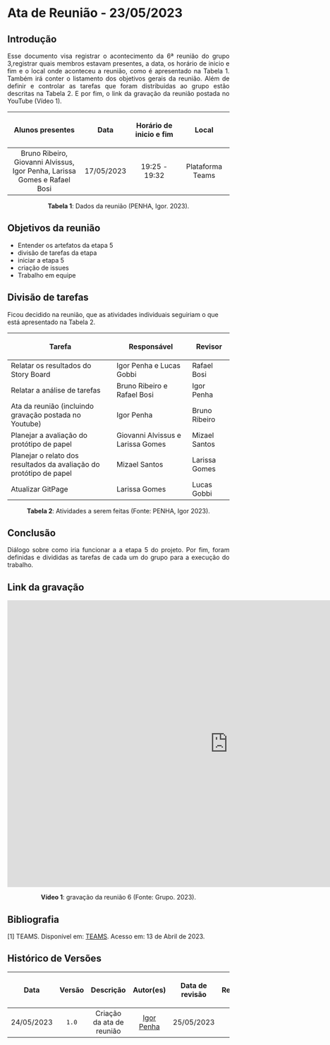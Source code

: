 <div class="body">

# Ata de Reunião - 23/05/2023

## Introdução

<p align="justify">
Esse documento visa registrar o acontecimento da 6ª reunião do grupo 3,registrar quais membros estavam presentes, a data, os horário de inicio e fim e o local onde aconteceu a reunião, como é apresentado na Tabela 1. Também irá conter o listamento dos objetivos gerais da reunião. Além de definir e controlar as tarefas que foram distribuidas ao grupo estão descritas na Tabela 2. E por fim, o link da gravação da reunião postada no YouTube (Vídeo 1).
</p>

| <p align="center">Alunos presentes</p> | <p align="center">Data</p> | <p align="center">Horário de inicio e fim</p> | <p align="center">Local</p> |
| :--------: | :--------: | :--------: | :--------: |
| Bruno Ribeiro, Giovanni Alvissus, </br> Igor Penha, Larissa Gomes e Rafael Bosi| 17/05/2023 | 19:25 - 19:32 | Plataforma Teams |

<div style="text-align: center">
<p> <b>Tabela 1</b>: Dados da reunião (PENHA, Igor. 2023). </p>
</div>


## Objetivos da reunião

- Entender os artefatos da etapa 5
- divisão de tarefas da etapa
- iniciar a etapa 5
- criação de issues
- Trabalho em equipe


## Divisão de tarefas

Ficou decidido na reunião, que as atividades individuais seguiriam o que está apresentado na Tabela 2.

| <p align="center">Tarefa</p> | <p align="center">Responsável</p> | <p align="center">Revisor</p> |
| ------ | ----------- | ------- |
| Relatar os resultados do Story Board | Igor Penha e Lucas Gobbi | Rafael Bosi |
| Relatar a análise de tarefas | Bruno Ribeiro e Rafael Bosi | Igor Penha |
| Ata da reunião (incluindo gravação postada no Youtube) | Igor Penha | Bruno Ribeiro |
| Planejar a avaliação do protótipo de papel | Giovanni Alvissus e Larissa Gomes | Mizael Santos |
| Planejar o relato dos resultados da avaliação do protótipo de papel | Mizael Santos | Larissa Gomes |
| Atualizar GitPage | Larissa Gomes | Lucas Gobbi |


<div style="text-align: center">
<p> <b>Tabela 2</b>: Atividades a serem feitas (Fonte: PENHA, Igor 2023). </p>
</div>

## Conclusão

<p align="justify">Diálogo sobre como iria funcionar a a etapa 5 do projeto. Por fim, foram definidas e divididas as tarefas de cada um do grupo para a execução do trabalho.</p>

## Link da gravação

<iframe width="1000vw" height="650vh" src="https://www.youtube.com/embed/wEisualQwRg" title="Reunião 6" frameborder="0" allow="accelerometer; autoplay; clipboard-write; encrypted-media; gyroscope; picture-in-picture" allowfullscreen=""></iframe>
<div align="center">
<p> <b>Vídeo 1</b>: gravação da reunião 6 (Fonte: Grupo. 2023).</p>
</div>


## Bibliografia
[1] TEAMS. Disponível em: [TEAMS](https://teams.microsoft.com/). Acesso em: 13 de Abril de 2023.

## Histórico de Versões

| <p align="center">Data</p> | <p align="center">Versão</p> | <p align="center">Descrição</p> | <p align="center">Autor(es)</p> | <p align="center">Data de revisão</p> | <p align="center">Revisor(es)</p> |
| :--:       | :----: | :-------: | :---: | :-------------: | :-----: |
| 24/05/2023 | `1.0`  | Criação da ata de reunião | [Igor Penha](https://github.com/igorpenhaa)  | 25/05/2023 | [Bruno Ribeiro](https://github.com/brunoriibeiro) |

</div>
